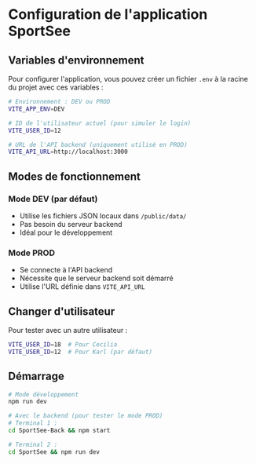 # Configuration de l'application SportSee

## Variables d'environnement

Pour configurer l'application, vous pouvez créer un fichier `.env` à la racine du projet avec ces variables :

```bash
# Environnement : DEV ou PROD
VITE_APP_ENV=DEV

# ID de l'utilisateur actuel (pour simuler le login)
VITE_USER_ID=12

# URL de l'API backend (uniquement utilisé en PROD)
VITE_API_URL=http://localhost:3000
```

## Modes de fonctionnement

### Mode DEV (par défaut)
- Utilise les fichiers JSON locaux dans `/public/data/`
- Pas besoin du serveur backend
- Idéal pour le développement

### Mode PROD
- Se connecte à l'API backend
- Nécessite que le serveur backend soit démarré
- Utilise l'URL définie dans `VITE_API_URL`

## Changer d'utilisateur

Pour tester avec un autre utilisateur :
```bash
VITE_USER_ID=18  # Pour Cecilia
VITE_USER_ID=12  # Pour Karl (par défaut)
```

## Démarrage

```bash
# Mode développement
npm run dev

# Avec le backend (pour tester le mode PROD)
# Terminal 1 :
cd SportSee-Back && npm start

# Terminal 2 :
cd SportSee && npm run dev
```
